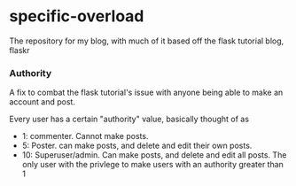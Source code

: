 # specific-overload
The repository for my blog, with much of it based off the flask tutorial blog, flaskr

### Authority
A fix to combat the flask tutorial's issue with anyone being able to make an account and post.

Every user has a certain "authority" value, basically thought of as
- 1: commenter. Cannot make posts.
- 5: Poster. can make posts, and delete and edit their own posts.
- 10: Superuser/admin. Can make posts, and delete and edit all posts. The only user with the privlege to make users with an authority greater than 1
